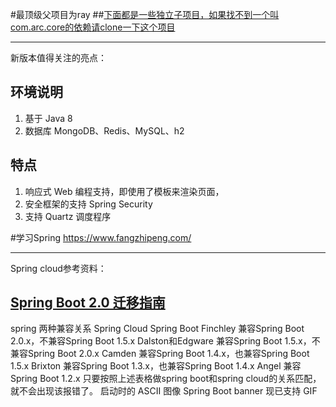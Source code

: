 #最顶级父项目为ray
##[下面都是一些独立子项目，如果找不到一个叫com.arc.core的依赖请clone一下这个项目](ttps://github.com/lamymay/arc-common)



-----
新版本值得关注的亮点：

环境说明
---
1. 基于 Java 8
2. 数据库 MongoDB、Redis、MySQL、h2



特点
---
1. 响应式 Web 编程支持，即使用了模板来渲染页面，
2. 安全框架的支持 Spring Security
3. 支持 Quartz 调度程序







#学习Spring
https://www.fangzhipeng.com/



--------------
Spring cloud参考资料：

[Spring Boot 2.0 迁移指南](https://www.oschina.net/translate/spring-boot-2-0-migration-guide)
-----

spring 两种兼容关系
Spring Cloud	        Spring Boot
Finchley                	兼容Spring Boot 2.0.x，不兼容Spring Boot 1.5.x
Dalston和Edgware	兼容Spring Boot 1.5.x，不兼容Spring Boot 2.0.x
Camden	                兼容Spring Boot 1.4.x，也兼容Spring Boot 1.5.x
Brixton	                兼容Spring Boot 1.3.x，也兼容Spring Boot 1.4.x
Angel	                    兼容Spring Boot 1.2.x
只要按照上述表格做spring boot和spring cloud的关系匹配，就不会出现该报错了。
启动时的 ASCII 图像 Spring Boot banner 现已支持 GIF

